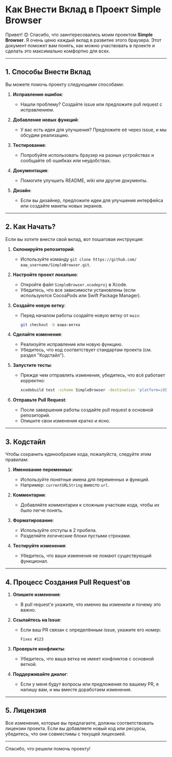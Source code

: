 # Как Внести Вклад в Проект Simple Browser

Привет! 😊 Спасибо, что заинтересовались моим проектом **Simple Browser**. Я очень ценю каждый вклад в развитие этого браузера. Этот документ поможет вам понять, как можно участвовать в проекте и сделать это максимально комфортно для всех.

---

## 1. Способы Внести Вклад

Вы можете помочь проекту следующими способами:

1. **Исправление ошибок**:
   - Нашли проблему? Создайте issue или предложите pull request с исправлением.

2. **Добавление новых функций**:
   - У вас есть идея для улучшения? Предложите её через issue, и мы обсудим реализацию.

3. **Тестирование**:
   - Попробуйте использовать браузер на разных устройствах и сообщайте об ошибках или неудобствах.

4. **Документация**:
   - Помогите улучшить README, wiki или другие документы.

5. **Дизайн**:
   - Если вы дизайнер, предложите идеи для улучшения интерфейса или создайте макеты новых экранов.

---

## 2. Как Начать?

Если вы хотите внести свой вклад, вот пошаговая инструкция:

1. **Склонируйте репозиторий**:
   - Используйте команду `git clone https://github.com/ваш_username/SimpleBrowser.git`.

2. **Настройте проект локально**:
   - Откройте файл `SimpleBrowser.xcodeproj` в Xcode.
   - Убедитесь, что все зависимости установлены (если используются CocoaPods или Swift Package Manager).

3. **Создайте новую ветку**:
   - Перед началом работы создайте новую ветку от `main`:
     ```bash
     git checkout -b ваша-ветка
     ```

4. **Сделайте изменения**:
   - Реализуйте исправление или новую функцию.
   - Убедитесь, что код соответствует стандартам проекта (см. раздел "Кодстайл").

5. **Запустите тесты**:
   - Прежде чем отправлять изменения, убедитесь, что всё работает корректно:
     ```bash
     xcodebuild test -scheme SimpleBrowser -destination 'platform=iOS Simulator,name=iPhone 14'
     ```

6. **Отправьте Pull Request**:
   - После завершения работы создайте pull request в основной репозиторий.
   - Опишите свои изменения кратко и ясно.

---

## 3. Кодстайл

Чтобы сохранить единообразие кода, пожалуйста, следуйте этим правилам:

1. **Именование переменных**:
   - Используйте понятные имена для переменных и функций.
   - Например: `currentURLString` вместо `url`.

2. **Комментарии**:
   - Добавляйте комментарии к сложным участкам кода, чтобы их было легче понять.

3. **Форматирование**:
   - Используйте отступы в 2 пробела.
   - Разделяйте логические блоки пустыми строками.

4. **Тестируйте изменения**:
   - Убедитесь, что ваши изменения не ломают существующий функционал.

---

## 4. Процесс Создания Pull Request'ов

1. **Опишите изменения**:
   - В pull request'e укажите, что именно вы изменили и почему это важно.

2. **Ссылайтесь на Issue**:
   - Если ваш PR связан с определённым issue, укажите его номер:
     ```
     Fixes #123
     ```

3. **Проверьте конфликты**:
   - Убедитесь, что ваша ветка не имеет конфликтов с основной веткой.

4. **Поддерживайте диалог**:
   - Если у меня будут вопросы или предложения по вашему PR, я напишу вам, и мы вместе доработаем изменения.

---

## 5. Лицензия

Все изменения, которые вы предлагаете, должны соответствовать лицензии проекта. Если вы добавляете новый код или ресурсы, убедитесь, что они совместимы с текущей лицензией.

---

Спасибо, что решили помочь проекту! 
